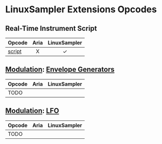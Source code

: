 ---
---
# LinuxSampler Extensions Opcodes

## Real-Time Instrument Script

| Opcode                                                      |  Aria   | LinuxSampler |
| ---                                                         |  :---:  |    :---:     |
| [script](/opcodes/script)                                   |    X    |      ✓       |

## [Modulation](/opcodes/categories#modulation): [Envelope Generators](/types/envelope_generators)

| Opcode                                                     |  Aria   | LinuxSampler |
| ---                                                        |  :---:  |    :---:     |
| TODO                                                       |         |              |

## [Modulation](/opcodes/categories#modulation): [LFO](/types/lfo)

| Opcode                                                     |  Aria   | LinuxSampler |
| ---                                                        |  :---:  |    :---:     |
| TODO                                                       |         |              |
